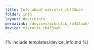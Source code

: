 ```yaml
---
title: Info about mikrotik_rb433uah
folder: info
layout: deviceinfo
permalink: /devices/mikrotik_rb433uah/
device: mikrotik_rb433uah
---
```

{% include templates/device_info.md %}
